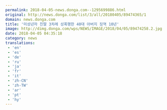 ```yaml
---
permalink: 2018-04-05-news.donga.com--1295699886.html
original: http://news.donga.com/list/3/all/20180405/89474365/1
domain: news.donga.com
title: '미성년자 친딸 3차례 성폭행한 40대 아버지 징역 10년'
image: http://dimg.donga.com/wps/NEWS/IMAGE/2018/04/05/89474258.2.jpg
date: 2018-04-05 04:35:18
category: news
translations: 
 - 'en'
 - 'es'
 - 'de'
 - 'ru'
 - 'ja'
 - 'fr'
 - 'it'
 - 'zh-CN'
 - 'zh-TW'
 - 'ar'
 - 'pt'
 - 'hy'
---
```


